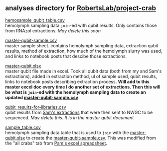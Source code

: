 ## analyses directory for [RobertsLab/project-crab](https://github.com/RobertsLab/project-crab)

[hemosample_qubit_table.csv](https://github.com/RobertsLab/project-crab/blob/master/analyses/hemosample_qubit_table.csv)    
hemolymph sampling data `join`-ed with qubit results. Only contains those from RNAzol extractions. _May delete this soon_

[master-qubit-sample.csv](https://github.com/RobertsLab/project-crab/blob/master/analyses/master-qubit-sample.csv)    
master sample sheet. contains hemolymph sampling data, extraction qubit results, method of extraction, how much of the hemolymph slurry was used, and links to notebook posts that descibe those extractions. 

[master-qubit.xlsx](https://github.com/RobertsLab/project-crab/blob/master/analyses/master-qubit.xlsx)    
master qubit file made in excel. Took all qubit data (both from my and Sam's extractions), added in extraction method, ul of sample used, qubit results, links to notebook posts describing extraction process. **Will add to this master excel doc every time I do another set of extractions. Then this will be what is `join`-ed with the hemolymph sampling data to create an updated [master-qubit-sample.csv](https://github.com/RobertsLab/project-crab/blob/master/analyses/master-qubit-sample.csv)**

[qubit_results-for-libraries.csv](https://github.com/RobertsLab/project-crab/blob/master/analyses/qubit_results-for-libraries.csv)    
qubit results from [Sam's extractions](https://robertslab.github.io/sams-notebook/2019/04/30/RNA-Isolation-and-Quantification-C.bairdi-Hemolymph-Pellet-in-RNAlater.html) that were then sent to NWGC to be sequenced. _May delete this. It is in the master qubit document_

[sample_table.csv](https://github.com/RobertsLab/project-crab/blob/master/analyses/sample_table.csv)   
hemolymph sampling data table that is used to `join` with the [master-qubit.xlsx](https://github.com/RobertsLab/project-crab/blob/master/analyses/master-qubit.xlsx) to create the [master-qubit-sample.csv](https://github.com/RobertsLab/project-crab/blob/master/analyses/master-qubit-sample.csv). This was modified from the "all crabs" tab from [Pam's excel spreadsheet](https://github.com/RobertsLab/project-crab/blob/master/data/Excel-data-from-Pam/20180125-NPRB-crab-sample-data.xlsx). 


